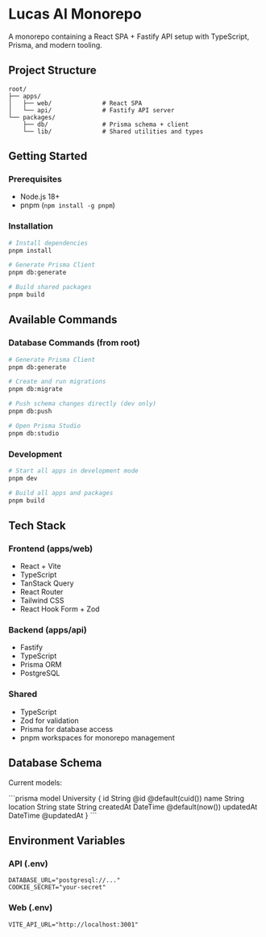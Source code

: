 # Lucas AI Monorepo

A monorepo containing a React SPA + Fastify API setup with TypeScript, Prisma, and modern tooling.

## Project Structure

```
root/
├── apps/
│   ├── web/              # React SPA 
│   └── api/              # Fastify API server
└── packages/
    ├── db/               # Prisma schema + client
    └── lib/              # Shared utilities and types
```

## Getting Started

### Prerequisites

- Node.js 18+
- pnpm (`npm install -g pnpm`)

### Installation

```bash
# Install dependencies
pnpm install

# Generate Prisma Client
pnpm db:generate

# Build shared packages
pnpm build
```

## Available Commands

### Database Commands (from root)

```bash
# Generate Prisma Client
pnpm db:generate

# Create and run migrations
pnpm db:migrate

# Push schema changes directly (dev only)
pnpm db:push

# Open Prisma Studio
pnpm db:studio
```

### Development

```bash
# Start all apps in development mode
pnpm dev

# Build all apps and packages
pnpm build
```

## Tech Stack

### Frontend (apps/web)
- React + Vite
- TypeScript
- TanStack Query
- React Router
- Tailwind CSS
- React Hook Form + Zod

### Backend (apps/api)
- Fastify
- TypeScript
- Prisma ORM
- PostgreSQL

### Shared
- TypeScript
- Zod for validation
- Prisma for database access
- pnpm workspaces for monorepo management

## Database Schema

Current models:

\`\`\`prisma
model University {
  id         String   @id @default(cuid())
  name       String
  location   String
  state      String
  createdAt  DateTime @default(now())
  updatedAt  DateTime @updatedAt
}
\`\`\`

## Environment Variables

### API (.env)
```env
DATABASE_URL="postgresql://..."
COOKIE_SECRET="your-secret"
```

### Web (.env)
```env
VITE_API_URL="http://localhost:3001"
```
